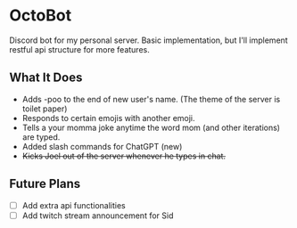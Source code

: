 # OctoBot

Discord bot for my personal server. Basic implementation, but I'll implement restful api structure for more features.

## What It Does

- Adds -poo to the end of new user's name. (The theme of the server is toilet paper)
- Responds to certain emojis with another emoji.
- Tells a your momma joke anytime the word mom (and other iterations) are typed.
- Added slash commands for ChatGPT (new)
- <s>Kicks Joel out of the server whenever he types in chat. </s>

## Future Plans

- [ ] Add extra api functionalities
- [ ] Add twitch stream announcement for Sid

<!--
Purpose
Features
-->
